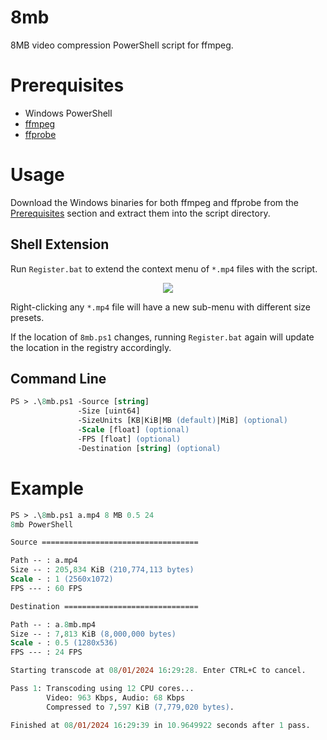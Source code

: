 # 8mb
8MB video compression PowerShell script for ffmpeg.

# Prerequisites
- Windows PowerShell
- [ffmpeg](https://ffbinaries.com/downloads)
- [ffprobe](https://ffbinaries.com/downloads)

# Usage
Download the Windows binaries for both ffmpeg and ffprobe from the [Prerequisites](#prerequisites) section and extract them into the script directory.

## Shell Extension
Run `Register.bat` to extend the context menu of `*.mp4` files with the script.

<p align="center">
    <img src="https://github.com/user-attachments/assets/b7239e80-2ecf-4d5c-a3f0-11ceadc4c716"/>
</p>

Right-clicking any `*.mp4` file will have a new sub-menu with different size presets.

If the location of `8mb.ps1` changes, running `Register.bat` again will update the location in the registry accordingly.

## Command Line
```ps
PS > .\8mb.ps1 -Source [string]
               -Size [uint64]
               -SizeUnits [KB|KiB|MB (default)|MiB] (optional)
               -Scale [float] (optional)
               -FPS [float] (optional)
               -Destination [string] (optional)
```

# Example
```ps
PS > .\8mb.ps1 a.mp4 8 MB 0.5 24
8mb PowerShell

Source ===================================

Path -- : a.mp4
Size -- : 205,834 KiB (210,774,113 bytes)
Scale - : 1 (2560x1072)
FPS --- : 60 FPS

Destination ==============================

Path -- : a.8mb.mp4
Size -- : 7,813 KiB (8,000,000 bytes)
Scale - : 0.5 (1280x536)
FPS --- : 24 FPS

Starting transcode at 08/01/2024 16:29:28. Enter CTRL+C to cancel.

Pass 1: Transcoding using 12 CPU cores...
        Video: 963 Kbps, Audio: 68 Kbps
        Compressed to 7,597 KiB (7,779,020 bytes).

Finished at 08/01/2024 16:29:39 in 10.9649922 seconds after 1 pass.
```
